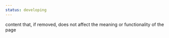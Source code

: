 ```yaml
---
status: developing
---
```


content that, if removed, does not affect the meaning or functionality of the page